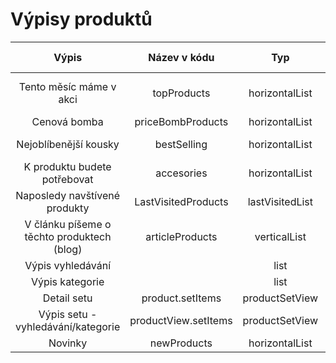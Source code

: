 # Výpisy produktů

|                    Výpis                   |      Název v kódu      |       Typ       |        Macro        |     Kde je na FE    |         Elastic/DB        |
|:------------------------------------------:|:----------------------:|:---------------:|:-------------------:|:-------------------:|:-------------------------:|
| Tento měsíc máme v akci                    | topProducts            |  horizontalList |   productListMacro  | Homepage, Předvýpis kategorie |     databáze    |
| Cenová bomba                               | priceBombProducts      |  horizontalList |   productListMacro  |       Homepage      |          databáze         |
| Nejoblíbenější kousky                      | bestSelling            |  horizontalList |   productListMacro  | Předvýpis kategorie |       ElasticSearch       |
| K produktu budete potřebovat               | accesories             |  horizontalList |   productListMacro  |   Detail produktu   |          databáze         |
| Naposledy navštívené produkty              | LastVisitedProducts    | lastVisitedList |   productListMacro  |     Nad patičkou    |       ElasticSearch       |
| V článku píšeme o těchto produktech (blog) | articleProducts        |   verticalList  |   productListMacro  |   V článku na boku  | databáze - není přes view |
| Výpis vyhledávání                          |                        |       list      |   productListMacro  |                     |       ElasticSearch       |
| Výpis kategorie                            |                        |       list      |   productListMacro  |                     |       ElasticSearch       |
| Detail setu                                | product.setItems     |  productSetView | productSetViewMacro |                     |          databáze         |
| Výpis setu - vyhledávání/kategorie         | productView.setItems |  productSetView | productSetViewMacro |                     |       ElasticSearch       |
| Novinky                                    | newProducts            |  horizontalList |   productListMacro  |       Homepage      |       ElasticSearch       |
